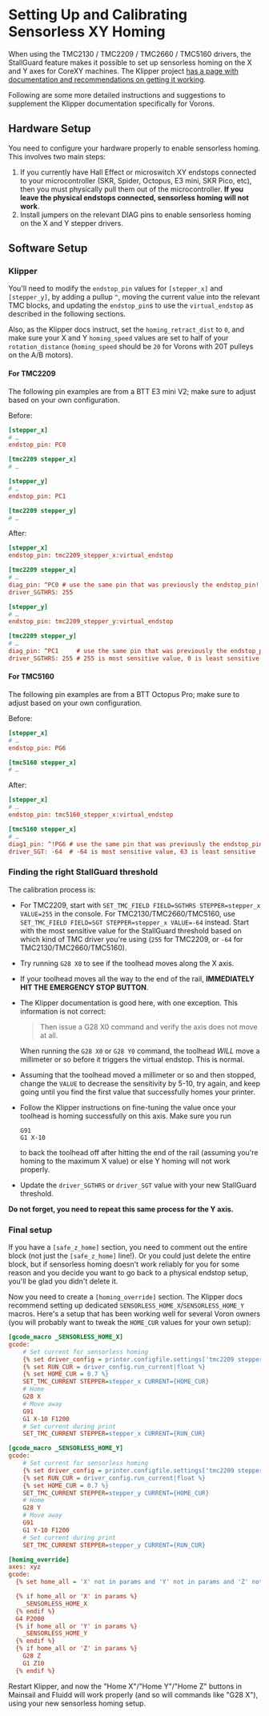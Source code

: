 # Setting Up and Calibrating Sensorless XY Homing

When using the TMC2130 / TMC2209 / TMC2660 / TMC5160 drivers, the StallGuard feature makes it possible to set up sensorless homing on the X and Y axes for CoreXY machines. The Klipper project [has a page with documentation and recommendations on getting it working][KlipperTMCDrivers]. 

[KlipperTMCDrivers]: https://www.klipper3d.org/TMC_Drivers.html#sensorless-homing

Following are some more detailed instructions and suggestions to supplement the Klipper documentation specifically for Vorons.

## Hardware Setup

You need to configure your hardware properly to enable sensorless homing. This involves two main steps:

1. If you currently have Hall Effect or microswitch XY endstops connected to your microcontroller (SKR, Spider, Octopus, E3 mini, SKR Pico, etc), then you must physically pull them out of the microcontroller. **If you leave the physical endstops connected, sensorless homing will not work**.
2. Install jumpers on the relevant DIAG pins to enable sensorless homing on the X and Y stepper drivers.

## Software Setup

### Klipper

You'll need to modify the `endstop_pin` values for `[stepper_x]` and `[stepper_y]`, by adding a pullup `^`, moving the current value into the relevant TMC blocks, and updating the `endstop_pin`s to use the `virtual_endstop` as described in the following sections.

Also, as the Klipper docs instruct, set the `homing_retract_dist` to `0`, and make sure your X and Y `homing_speed` values are set to half of your `rotation_distance` (`homing_speed` should be `20` for Vorons with 20T pulleys on the A/B motors).

#### For TMC2209 

The following pin examples are from a BTT E3 mini V2; make sure to adjust based on your own configuration.

Before:
```ini
[stepper_x]
# …
endstop_pin: PC0

[tmc2209 stepper_x]
# …

[stepper_y]
# …
endstop_pin: PC1

[tmc2209 stepper_y]
# …
```

After:
```ini
[stepper_x]
endstop_pin: tmc2209_stepper_x:virtual_endstop

[tmc2209 stepper_x]
# …
diag_pin: ^PC0 # use the same pin that was previously the endstop_pin!
driver_SGTHRS: 255

[stepper_y]
# …
endstop_pin: tmc2209_stepper_y:virtual_endstop

[tmc2209 stepper_y]
# …
diag_pin: ^PC1     # use the same pin that was previously the endstop_pin!
driver_SGTHRS: 255 # 255 is most sensitive value, 0 is least sensitive
```

#### For TMC5160

The following pin examples are from a BTT Octopus Pro; make sure to adjust based on your own configuration.

Before:
```ini
[stepper_x]
# …
endstop_pin: PG6

[tmc5160 stepper_x]
# …
```

After:

```ini
[stepper_x]
# …
endstop_pin: tmc5160_stepper_x:virtual_endstop

[tmc5160 stepper_x]
# …
diag1_pin: ^!PG6 # use the same pin that was previously the endstop_pin! 
driver_SGT: -64  # -64 is most sensitive value, 63 is least sensitive
```

### Finding the right StallGuard threshold

The calibration process is:
- For TMC2209, start with `SET_TMC_FIELD FIELD=SGTHRS STEPPER=stepper_x VALUE=255` in the console. For TMC2130/TMC2660/TMC5160, use `SET_TMC_FIELD FIELD=SGT STEPPER=stepper_x VALUE=-64` instead. Start with the most sensitive value for the StallGuard threshold based on which kind of TMC driver you're using (`255` for TMC2209, or `-64` for TMC2130/TMC2660/TMC5160).
- Try running `G28 X0` to see if the toolhead moves along the X axis.
- If your toolhead moves all the way to the end of the rail, **IMMEDIATELY HIT THE EMERGENCY STOP BUTTON**.
- The Klipper documentation is good here, with one exception. This information is not correct:  
  > Then issue a G28 X0 command and verify the axis does not move at all.  
  
  When running the `G28 X0` or `G28 Y0` command, the toolhead *WILL* move a millimeter or so before it triggers the virtual endstop. This is normal.
- Assuming that the toolhead moved a millimeter or so and then stopped, change the `VALUE` to decrease the sensitivity by 5-10, try again, and keep going until you find the first value that successfully homes your printer. 
- Follow the Klipper instructions on fine-tuning the value once your toolhead is homing successfully on this axis. Make sure you run  
  ```gcode
  G91
  G1 X-10
  ```  
  to back the toolhead off after hitting the end of the rail (assuming you're homing to the maximum X value) or else Y homing will not work properly.
- Update the `driver_SGTHRS` or `driver_SGT` value with your new StallGuard threshold.

**Do not forget, you need to repeat this same process for the Y axis.**

### Final setup

If you have a `[safe_z_home]` section, you need to comment out the entire block (not just the `[safe_z_home]` line!). Or you could just delete the entire block, but if sensorless homing doesn't work reliably for you for some reason and you decide you want to go back to a physical endstop setup, you'll be glad you didn't delete it.

Now you need to create a `[homing_override]` section. The Klipper docs recommend setting up dedicated `SENSORLESS_HOME_X`/`SENSORLESS_HOME_Y` macros. Here's a setup that has been working well for several Voron owners (you will probably want to tweak the `HOME_CUR` values for your own setup):

```ini
[gcode_macro _SENSORLESS_HOME_X]
gcode:
    # Set current for sensorless homing
    {% set driver_config = printer.configfile.settings['tmc2209 stepper_x'] %}
    {% set RUN_CUR = driver_config.run_current|float %}
    {% set HOME_CUR = 0.7 %}
    SET_TMC_CURRENT STEPPER=stepper_x CURRENT={HOME_CUR}
    # Home
    G28 X
    # Move away
    G91
    G1 X-10 F1200
    # Set current during print
    SET_TMC_CURRENT STEPPER=stepper_x CURRENT={RUN_CUR}

[gcode_macro _SENSORLESS_HOME_Y]
gcode:
    # Set current for sensorless homing
    {% set driver_config = printer.configfile.settings['tmc2209 stepper_y'] %}
    {% set RUN_CUR = driver_config.run_current|float %}
    {% set HOME_CUR = 0.7 %}
    SET_TMC_CURRENT STEPPER=stepper_y CURRENT={HOME_CUR}
    # Home
    G28 Y
    # Move away
    G91
    G1 Y-10 F1200
    # Set current during print
    SET_TMC_CURRENT STEPPER=stepper_y CURRENT={RUN_CUR}

[homing_override]
axes: xyz
gcode:
  {% set home_all = 'X' not in params and 'Y' not in params and 'Z' not in params %}

  {% if home_all or 'X' in params %}
    _SENSORLESS_HOME_X
  {% endif %}
  G4 P2000
  {% if home_all or 'Y' in params %}
    _SENSORLESS_HOME_Y
  {% endif %}
  {% if home_all or 'Z' in params %}
    G28 Z
    G1 Z10
  {% endif %}
```

Restart Klipper, and now the "Home X"/"Home Y"/"Home Z" buttons in Mainsail and Fluidd will work properly (and so will commands like "G28 X"), using your new sensorless homing setup.
